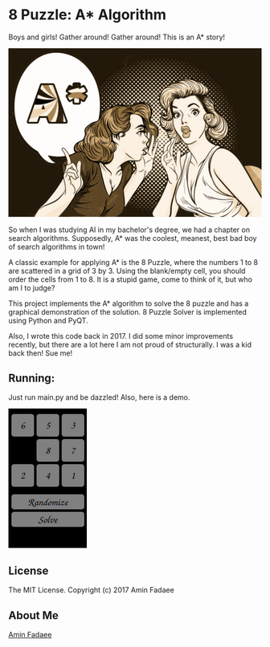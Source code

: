 # 8 Puzzle: A* Algorithm
Boys and girls! Gather around! Gather around! This is an A* story!

![](assets/puzzle.png)

So when I was studying AI in my bachelor's degree, we had a chapter on search algorithms. Supposedly, A* was the coolest, meanest, best bad boy of search algorithms in town!

A classic example for applying A* is the 8 Puzzle, where the numbers 1 to 8 are scattered in a grid of 3 by 3. Using the blank/empty cell, you should order the cells from 1 to 8. It is a stupid game, come to think of it, but who am I to judge?

This project implements the A* algorithm to solve the 8 puzzle and has a graphical demonstration of the solution. 8 Puzzle Solver is implemented using Python and PyQT.

Also, I wrote this code back in 2017. I did some minor improvements recently, but there are a lot here I am not proud of structurally. I was a kid back then! Sue me!



Running:
---
Just run main.py and be dazzled! Also, here is a demo.

![](assets/puzzle.gif)


License
-------

The MIT License. Copyright (c) 2017 Amin Fadaee

About Me
----------------

[Amin Fadaee](https://www.linkedin.com/in/aminfadaee/)


